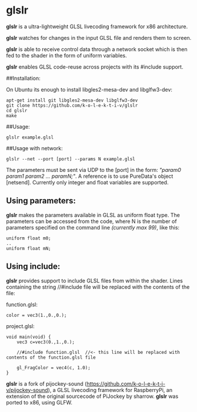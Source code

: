 # glslr
**glslr** is a ultra-lightweight GLSL livecoding framework for x86 architecture.

**glslr** watches for changes in the input GLSL file and renders them to screen.

**glslr** is able to receive control data through a network socket which is then fed to the shader in the form of uniform variables.

**glslr** enables GLSL code-reuse across projects with its #include support.

##Installation:

On Ubuntu its enough to install libgles2-mesa-dev and libglfw3-dev:
```
apt-get install git libgles2-mesa-dev libglfw3-dev
git clone https://github.com/k-o-l-e-k-t-i-v/glslr
cd glslr
make
```

##Usage:
```
glslr example.glsl
```
##Usage with network:
```
glslr --net --port [port] --params N example.glsl
```

The parameters must be sent via UDP to the [port] in the form: 
*"param0 param1 param2 ... paramN;"*.
A reference is to use PureData's object [netsend].
Currently only integer and float variables are supported.

## Using parameters:

**glslr** makes the parameters available in GLSL as uniform float type. The parameters can be accessed from the code, where N is the number of parameters specified on the command line *(currently max 99)*, like this:
```
uniform float m0;
..
uniform float mN;
```

## Using include:

**glslr** provides support to include GLSL files from within the shader. Lines containing the string //#include file will be replaced with the contents of the file:


function.glsl:
```
color = vec3(1.,0.,0.);
```

project.glsl:
```
void main(void) {
	vec3 c=vec3(0.,1.,0.);

	//#include function.glsl  //<- this line will be replaced with contents of the function.glsl file
	
	gl_FragColor = vec4(c, 1.0);
}
```


**glslr** is a fork of pijockey-sound (https://github.com/k-o-l-e-k-t-i-v/pijockey-sound), a GLSL livecoding framework for RaspberryPi, an extension of the original sourcecode of PiJockey by sharrow.
**glslr** was ported to x86, using GLFW.

